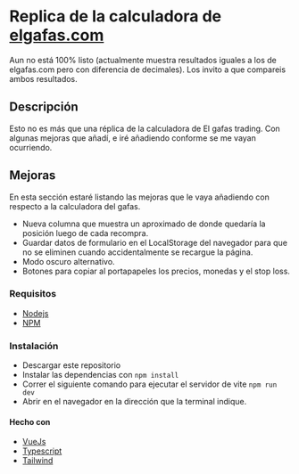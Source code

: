 # Replica de la calculadora de [elgafas.com](https://elgafas.com/)

Aun no está 100% listo (actualmente muestra resultados iguales a los de elgafas.com pero con diferencia de decimales). Los invito a que compareis ambos resultados.

## Descripción

Esto no es más que una réplica de la calculadora de El gafas trading. Con algunas mejoras que añadí, e iré añadiendo conforme se me vayan ocurriendo.

## Mejoras

En esta sección estaré listando las mejoras que le vaya añadiendo con respecto a la calculadora del gafas.

- Nueva columna que muestra un aproximado de donde quedaría la posición luego de cada recompra.
- Guardar datos de formulario en el LocalStorage del navegador para que no se eliminen cuando accidentalmente se recargue la página.
- Modo oscuro alternativo.
- Botones para copiar al portapapeles los precios, monedas y el stop loss.

### Requisitos

- [Nodejs](https://nodejs.org/es/)
- [NPM](https://www.npmjs.com/)

### Instalación

- Descargar este repositorio
- Instalar las dependencias con <code>npm install</code>
- Correr el siguiente comando para ejecutar el servidor de vite <code>npm run dev</code>
- Abrir en el navegador en la dirección que la terminal indique.

#### Hecho con

- [VueJs](https://vuejs.org/)
- [Typescript](https://www.typescriptlang.org/)
- [Tailwind](https://tailwindcss.com/)
